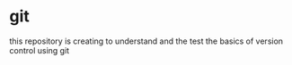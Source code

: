# git
this repository is creating to understand and the test the basics of version control using git
